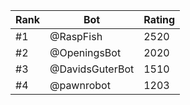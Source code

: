 Rank|Bot|Rating
---|---|---
#1|@RaspFish|2520
#2|@OpeningsBot|2020
#3|@DavidsGuterBot|1510
#4|@pawnrobot|1203
